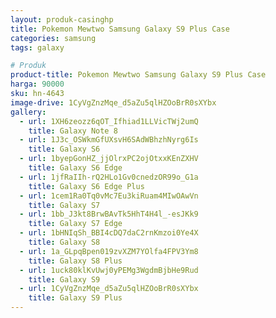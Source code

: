 ```yaml
---
layout: produk-casinghp
title: Pokemon Mewtwo Samsung Galaxy S9 Plus Case
categories: samsung
tags: galaxy

# Produk
product-title: Pokemon Mewtwo Samsung Galaxy S9 Plus Case
harga: 90000
sku: hn-4643
image-drive: 1CyVgZnzMqe_d5aZu5qlHZOoBrR0sXYbx
gallery:
  - url: 1XH6zeozz6qOT_Ifhiad1LLVicTWj2umQ
    title: Galaxy Note 8
  - url: 1J3c_OSWkmGfUXsvH6SAdWBhzhNyrg6Is
    title: Galaxy S6
  - url: 1byepGonHZ_jjOlrxPC2ojOtxxKEnZXHV
    title: Galaxy S6 Edge
  - url: 1jfRaIIh-rQ2HLo1Gv0cnedzOR99o_G1a
    title: Galaxy S6 Edge Plus
  - url: 1cem1Ra0Tq0vMc7Eu3kiRuam4MIwOAwVn
    title: Galaxy S7
  - url: 1bb_J3kt8BrwBAvTk5HhT4H4l_-esJKk9
    title: Galaxy S7 Edge
  - url: 1bHNIqSh_BBI4cDQ7daC2rnKmzoi0Ye4X
    title: Galaxy S8
  - url: 1a_GLpqBpen019zvXZM7YOlfa4FPV3Ym8
    title: Galaxy S8 Plus
  - url: 1uck80klKvUwj0yPEMg3WgdmBjbHe9Rud
    title: Galaxy S9
  - url: 1CyVgZnzMqe_d5aZu5qlHZOoBrR0sXYbx
    title: Galaxy S9 Plus
---
```

